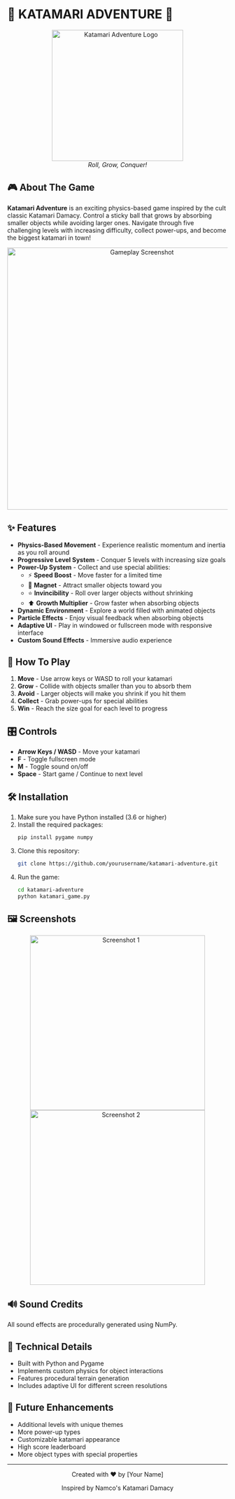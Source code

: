 # 🌟 KATAMARI ADVENTURE 🌟

<div align="center">
  <img src="https://i.imgur.com/placeholder.png" alt="Katamari Adventure Logo" width="300">
  <br>
  <em>Roll, Grow, Conquer!</em>
</div>

## 🎮 About The Game

**Katamari Adventure** is an exciting physics-based game inspired by the cult classic Katamari Damacy. Control a sticky ball that grows by absorbing smaller objects while avoiding larger ones. Navigate through five challenging levels with increasing difficulty, collect power-ups, and become the biggest katamari in town!

<div align="center">
  <img src="https://i.imgur.com/placeholder2.png" alt="Gameplay Screenshot" width="600">
</div>

## ✨ Features

- **Physics-Based Movement** - Experience realistic momentum and inertia as you roll around
- **Progressive Level System** - Conquer 5 levels with increasing size goals
- **Power-Up System** - Collect and use special abilities:
  - ⚡ **Speed Boost** - Move faster for a limited time
  - 🧲 **Magnet** - Attract smaller objects toward you
  - ⭐ **Invincibility** - Roll over larger objects without shrinking
  - ⬆️ **Growth Multiplier** - Grow faster when absorbing objects
- **Dynamic Environment** - Explore a world filled with animated objects
- **Particle Effects** - Enjoy visual feedback when absorbing objects
- **Adaptive UI** - Play in windowed or fullscreen mode with responsive interface
- **Custom Sound Effects** - Immersive audio experience

## 🎯 How To Play

1. **Move** - Use arrow keys or WASD to roll your katamari
2. **Grow** - Collide with objects smaller than you to absorb them
3. **Avoid** - Larger objects will make you shrink if you hit them
4. **Collect** - Grab power-ups for special abilities
5. **Win** - Reach the size goal for each level to progress

## 🎛️ Controls

- **Arrow Keys / WASD** - Move your katamari
- **F** - Toggle fullscreen mode
- **M** - Toggle sound on/off
- **Space** - Start game / Continue to next level

## 🛠️ Installation

1. Make sure you have Python installed (3.6 or higher)
2. Install the required packages:
   ```bash
   pip install pygame numpy
   ```
3. Clone this repository:
   ```bash
   git clone https://github.com/yourusername/katamari-adventure.git
   ```
4. Run the game:
   ```bash
   cd katamari-adventure
   python katamari_game.py
   ```

## 🖼️ Screenshots

<div align="center">
  <img src="https://i.imgur.com/placeholder3.png" alt="Screenshot 1" width="400">
  <img src="https://i.imgur.com/placeholder4.png" alt="Screenshot 2" width="400">
</div>

## 🔊 Sound Credits

All sound effects are procedurally generated using NumPy.

## 🧠 Technical Details

- Built with Python and Pygame
- Implements custom physics for object interactions
- Features procedural terrain generation
- Includes adaptive UI for different screen resolutions

## 🚀 Future Enhancements

- Additional levels with unique themes
- More power-up types
- Customizable katamari appearance
- High score leaderboard
- More object types with special properties

---

<div align="center">
  <p>Created with ❤️ by [Your Name]</p>
  <p>Inspired by Namco's Katamari Damacy</p>
</div>

